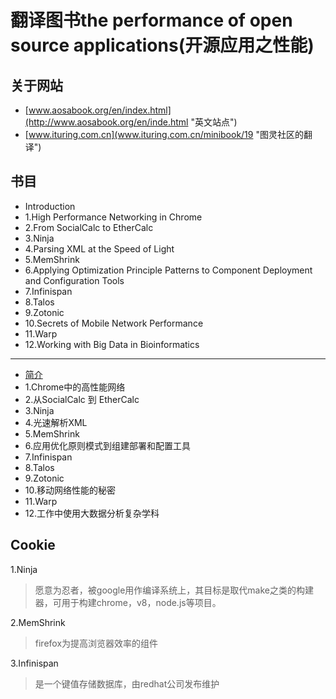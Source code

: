 # 翻译图书the performance of open source applications(开源应用之性能)

## 关于网站

* [www.aosabook.org/en/index.html](http://www.aosabook.org/en/inde.html  "英文站点")
* [www.ituring.com.cn](www.ituring.com.cn/minibook/19 "图灵社区的翻译")

## 书目

* Introduction
* 1.High Performance Networking in Chrome
* 2.From SocialCalc to EtherCalc
* 3.Ninja
* 4.Parsing XML at the Speed of Light
* 5.MemShrink
* 6.Applying Optimization Principle Patterns to Component Deployment and Configuration Tools
* 7.Infinispan
* 8.Talos
* 9.Zotonic
* 10.Secrets of Mobile Network Performance
* 11.Warp
* 12.Working with Big Data in Bioinformatics

---

* [简介](./Introduction.md)
* 1.Chrome中的高性能网络
* 2.从SocialCalc 到 EtherCalc
* 3.Ninja
* 4.光速解析XML
* 5.MemShrink
* 6.应用优化原则模式到组建部署和配置工具
* 7.Infinispan
* 8.Talos
* 9.Zotonic
* 10.移动网络性能的秘密
* 11.Warp
* 12.工作中使用大数据分析复杂学科


## Cookie

1.Ninja

> 愿意为忍者，被google用作编译系统上，其目标是取代make之类的构建器，可用于构建chrome，v8，node.js等项目。

2.MemShrink

> firefox为提高浏览器效率的组件

3.Infinispan

> 是一个键值存储数据库，由redhat公司发布维护
